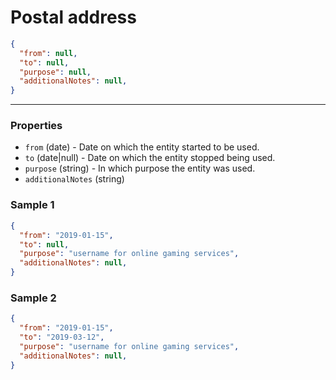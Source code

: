 # Postal address

```json
{
  "from": null,
  "to": null,
  "purpose": null,
  "additionalNotes": null,
}
```
---

### Properties

- `from` (date) - Date on which the entity started to be used.
- `to` (date|null) - Date on which the entity stopped being used.
- `purpose` (string) - In which purpose the entity was used.
- `additionalNotes` (string)

### Sample 1
```json
{
  "from": "2019-01-15",
  "to": null,
  "purpose": "username for online gaming services",
  "additionalNotes": null,
}
```

### Sample 2
```json
{
  "from": "2019-01-15",
  "to": "2019-03-12",
  "purpose": "username for online gaming services",
  "additionalNotes": null,
}
```
